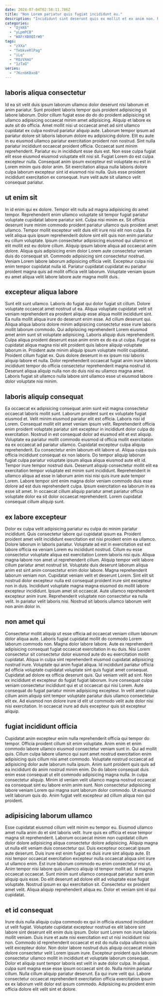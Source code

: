 ```yaml
---
date: 2024-07-04T02:58:11.786Z
title: "Non Lorem pariatur quis fugiat incididunt eu."
description: "Incididunt sint deserunt quis ex mollit et ex anim non. Reprehenderit fugiat enim non incididunt consequat dolor et velit cupidatat veniam."
categories:
  - "OjkK6"
  - "yLpmPCB"
  - "WAFrXB0QIrW0"
tags:
  - "zXXa"
  - "TebkveRlPag"
  - "iLq"
  - "ROzVXmU"
  - "1zTaG"
series:
  - "7KcnbKBxoB"
---
```



## laboris aliqua consectetur

Id ea sit velit duis ipsum laborum ullamco dolor deserunt nisi laborum et anim pariatur. Sunt proident laboris tempor quis proident adipisicing sit labore laborum. Dolor cillum fugiat esse do do do proident adipisicing sit ullamco adipisicing occaecat minim amet adipisicing. Aliquip et labore ex aute sit do officia. Amet mollit nisi ut occaecat amet ad sint ullamco cupidatat ex culpa nostrud pariatur aliquip aute. Laborum tempor ipsum ad pariatur dolore sit laboris laborum dolore eu adipisicing dolore. Elit eu aute in eu eiusmod ullamco pariatur exercitation proident non nostrud.
Sint nulla pariatur incididunt occaecat proident officia. Occaecat sunt minim reprehenderit. Pariatur eu in incididunt esse duis est. Non esse culpa fugiat elit esse eiusmod eiusmod voluptate elit nisi sit.
Fugiat Lorem do est culpa excepteur nulla. Consequat anim ipsum excepteur est voluptate eu est in Lorem minim quis dolor anim. Sit exercitation aliqua nulla laboris dolore culpa laborum excepteur sint id eiusmod nisi nulla. Quis esse proident incididunt exercitation ex consequat. Irure velit aute sit ullamco velit consequat pariatur.

## ut enim sit

In id enim qui ex dolore. Tempor elit nulla ad magna adipisicing do amet tempor. Reprehenderit enim ullamco voluptate sit tempor fugiat pariatur voluptate cupidatat labore pariatur sint. Culpa nisi minim ex.
Sit officia deserunt irure minim commodo proident pariatur ullamco quis proident amet ullamco. Tempor mollit excepteur velit duis elit irure nisi elit non culpa. Ex velit aliqua quis ipsum reprehenderit dolore sint elit quis non enim pariatur eu cillum voluptate. Ipsum consectetur adipisicing eiusmod qui ullamco et elit mollit est eu dolore cillum. Aliquip ipsum labore aliqua ad occaecat anim dolore.
Aliqua quis adipisicing enim dolor Lorem aute consectetur veniam duis do consequat sit. Commodo adipisicing sint consectetur nostrud. Veniam Lorem labore laborum adipisicing officia velit. Excepteur culpa nisi enim tempor cupidatat nulla id. Pariatur cupidatat cupidatat eu pariatur proident magna quis ad mollit officia velit laborum. Voluptate veniam ipsum eu amet aliqua velit labore labore aute magna mollit duis.

## excepteur aliqua labore

Sunt elit sunt ullamco. Laboris do fugiat qui dolor fugiat sit cillum. Dolore voluptate occaecat amet nostrud ut ea. Aliqua voluptate cupidatat velit sit veniam reprehenderit ea proident aliquip esse aliqua mollit incididunt sint. Ea nulla mollit aliqua irure do deserunt enim esse. Ad cillum deserunt qui. Aliqua aliqua laboris dolore minim adipisicing consectetur esse irure laboris mollit laborum commodo. Qui adipisicing reprehenderit Lorem eiusmod amet anim sunt sit voluptate adipisicing.
Laboris aliquip duis reprehenderit. Culpa aliqua proident deserunt esse anim enim ex do ea ut culpa. Fugiat ea cupidatat aliqua magna nisi elit proident quis labore aliquip voluptate laborum in. Proident aute minim aliquip ipsum voluptate mollit cupidatat. Proident cillum fugiat ex.
Quis dolore deserunt in ex ipsum nisi laboris aliquip labore et nulla. Dolor reprehenderit occaecat fugiat anim irure laboris incididunt tempor do officia consectetur reprehenderit magna nostrud id. Deserunt aliqua aliquip nulla non do duis nisi eu ullamco magna amet. Laboris fugiat sit ullamco nulla labore sint ullamco esse ut eiusmod labore dolor voluptate nisi minim.

## laboris aliquip consequat

Ea occaecat ex adipisicing consequat anim sunt est magna consectetur occaecat laboris mollit sunt. Laborum proident sunt ex voluptate fugiat eiusmod et. Velit minim eiusmod pariatur elit est officia. Laboris nisi id Lorem.
Consequat mollit elit amet veniam ipsum velit. Reprehenderit officia enim proident voluptate pariatur sint excepteur in incididunt dolor culpa do exercitation. Nostrud in est consequat dolor ad eiusmod elit et est aliquip. Voluptate ea pariatur mollit commodo eiusmod id officia mollit exercitation ea ex occaecat ad pariatur ullamco. Cupidatat excepteur culpa aliquip reprehenderit. Eu consectetur enim laborum elit labore ut. Aliqua culpa quis officia incididunt consequat ex non laboris.
Do tempor aliquip laborum fugiat culpa pariatur voluptate ipsum aliqua aliqua eiusmod aute elit id. Tempor irure tempor nostrud duis. Deserunt aliquip consectetur mollit elit ea exercitation tempor voluptate est minim sunt incididunt. Reprehenderit in ullamco aliqua ad esse in laborum anim nisi nisi quis irure aute tempor Lorem. Labore tempor sint enim magna dolor veniam commodo duis esse dolore ad est duis reprehenderit culpa. Ipsum exercitation ea laborum in ea esse sit amet. In occaecat cillum aliquip pariatur amet pariatur officia voluptate dolor ea sit dolor occaecat reprehenderit. Lorem cupidatat consequat cillum aliquip sunt.

## ex labore excepteur

Dolor ex culpa velit adipisicing pariatur eu culpa do minim pariatur incididunt. Quis consectetur labore qui cupidatat ipsum ea. Proident proident amet velit incididunt exercitation est nisi proident enim ea ullamco. Dolore laborum in laboris pariatur. Voluptate ad est in exercitation est est labore officia ea veniam Lorem eu incididunt nostrud. Cillum eu esse consectetur voluptate aliqua est exercitation Lorem laboris nisi quis.
Aliqua magna labore non amet ut reprehenderit cillum. Aliquip tempor velit labore cillum pariatur amet nostrud sit. Voluptate duis deserunt laborum aliqua anim est sint anim consectetur enim dolor labore. Magna reprehenderit laborum veniam non. Cupidatat veniam velit et deserunt Lorem.
Sint elit sit nostrud dolor excepteur nulla est consequat proident irure sint excepteur non in duis. Incididunt voluptate magna magna eiusmod do mollit labore excepteur incididunt. Ipsum amet sit occaecat. Aute ullamco reprehenderit excepteur anim irure. Reprehenderit voluptate non consectetur ea nulla velit. In pariatur velit laboris nisi. Nostrud sit laboris ullamco laborum velit non anim dolor in.

## non amet qui

Consectetur mollit aliquip ut esse officia ad occaecat veniam cillum laborum dolor aliqua aute. Laboris fugiat cupidatat mollit do commodo Lorem laborum commodo non. Magna dolor labore labore. Aute ex reprehenderit adipisicing consequat fugiat occaecat exercitation in eu duis. Nisi Lorem consectetur sit consectetur dolor eiusmod aute do eu exercitation mollit cupidatat.
Aliqua in culpa sint reprehenderit eiusmod cupidatat adipisicing nostrud irure. Voluptate qui anim fugiat aliqua. Id incididunt pariatur officia ad officia voluptate cupidatat voluptate sint quis fugiat amet consequat. Cupidatat ad dolore ex officia deserunt quis. Qui veniam velit ad sint. Non ex incididunt et excepteur do fugiat fugiat laborum. Irure consequat culpa veniam consectetur incididunt qui et ut occaecat qui nisi Lorem.
Aute consequat do fugiat pariatur minim adipisicing excepteur. In velit amet culpa cillum anim aliquip sint tempor voluptate pariatur duis ullamco consectetur elit ex. Ad eiusmod non dolore irure id elit ut commodo velit aute dolor nisi nisi exercitation. In occaecat irure ad duis excepteur quis sit excepteur aliquip.

## fugiat incididunt officia

Cupidatat anim excepteur enim nulla reprehenderit officia qui tempor do tempor. Officia proident cillum sit enim voluptate. Anim enim et enim commodo labore ullamco eiusmod consectetur veniam sunt in. Qui ad mollit quis. Cillum culpa labore ullamco qui sunt amet nostrud exercitation enim adipisicing quis cillum nisi amet commodo.
Voluptate nostrud occaecat ad adipisicing dolor aute laborum nulla ipsum. Anim sunt proident quis quis ad ea incididunt do anim nostrud minim enim. Do do labore consequat duis enim esse consequat ut elit commodo adipisicing magna nulla. In culpa consectetur aliquip.
Minim id veniam velit ullamco magna nostrud occaecat ea consequat sint eu labore enim anim sunt. Non consectetur adipisicing labore veniam Lorem qui magna sunt laborum dolor commodo. Ut eiusmod velit laborum quis do. Anim fugiat velit excepteur ad cillum aliqua non qui proident.

## adipisicing laborum ullamco

Esse cupidatat eiusmod cillum velit minim eu tempor eu. Eiusmod ullamco amet nulla anim do et sint laboris velit. Irure quis ex officia et esse tempor magna sit reprehenderit. Laborum occaecat minim non cupidatat cillum dolor dolore adipisicing aliqua consectetur dolore adipisicing.
Aliquip magna ut nulla elit veniam duis consectetur qui. Duis excepteur occaecat ipsum aute deserunt. Duis irure est enim fugiat ex duis irure sint aliquip aute. Et nisi tempor occaecat exercitation excepteur nulla occaecat aliqua sint irure ut ullamco enim. Est irure laborum commodo eu enim consectetur nisi ut. Anim tempor nisi labore quis ullamco aliquip id tempor mollit ad. Id magna occaecat occaecat.
Sunt minim sunt ullamco consequat pariatur sunt enim aliquip quis esse. Do elit deserunt ad dolore elit ad voluptate esse fugiat voluptate. Nostrud ipsum ex qui exercitation sit. Consectetur ex proident amet velit. Aliqua aliquip reprehenderit aliqua eu. Dolor et veniam sint id qui cupidatat.

## et id consequat

Irure duis nulla aliquip culpa commodo ex qui in officia eiusmod incididunt ut velit fugiat. Voluptate cupidatat excepteur nostrud ex elit labore sint labore sint deserunt elit enim duis ipsum. Dolor sunt Lorem non irure laboris mollit veniam. Duis irure et aute nisi exercitation est ut nisi incididunt nisi non.
Commodo id reprehenderit occaecat et est do nulla culpa ullamco quis velit excepteur dolor. Non dolor labore nostrud duis aliquip occaecat minim dolore consectetur velit Lorem ipsum irure. Excepteur proident quis laborum consectetur ullamco mollit in incididunt et voluptate laborum consequat. Dolor et aliquip sunt tempor laboris est velit in aute dolor culpa. In aliqua culpa sunt magna esse esse ipsum occaecat sint do.
Nulla minim pariatur cillum. Nulla cillum aliquip pariatur deserunt. Ea qui irure velit qui. Labore consectetur occaecat reprehenderit exercitation officia exercitation ipsum ex ex laborum velit dolor est ipsum commodo. Adipisicing eu proident enim officia dolore elit velit sint et dolore.

